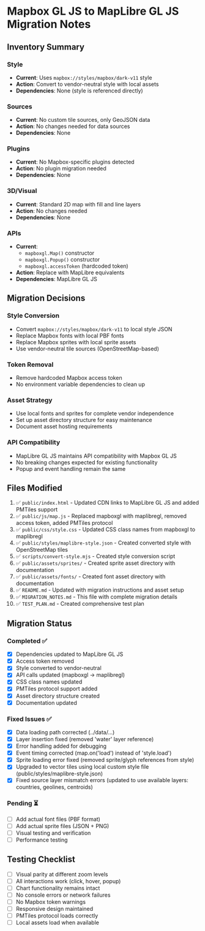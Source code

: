 # Mapbox GL JS to MapLibre GL JS Migration Notes

## Inventory Summary

### Style
- **Current**: Uses `mapbox://styles/mapbox/dark-v11` style
- **Action**: Convert to vendor-neutral style with local assets
- **Dependencies**: None (style is referenced directly)

### Sources
- **Current**: No custom tile sources, only GeoJSON data
- **Action**: No changes needed for data sources
- **Dependencies**: None

### Plugins
- **Current**: No Mapbox-specific plugins detected
- **Action**: No plugin migration needed
- **Dependencies**: None

### 3D/Visual
- **Current**: Standard 2D map with fill and line layers
- **Action**: No changes needed
- **Dependencies**: None

### APIs
- **Current**: 
  - `mapboxgl.Map()` constructor
  - `mapboxgl.Popup()` constructor
  - `mapboxgl.accessToken` (hardcoded token)
- **Action**: Replace with MapLibre equivalents
- **Dependencies**: MapLibre GL JS

## Migration Decisions

### Style Conversion
- Convert `mapbox://styles/mapbox/dark-v11` to local style JSON
- Replace Mapbox fonts with local PBF fonts
- Replace Mapbox sprites with local sprite assets
- Use vendor-neutral tile sources (OpenStreetMap-based)

### Token Removal
- Remove hardcoded Mapbox access token
- No environment variable dependencies to clean up

### Asset Strategy
- Use local fonts and sprites for complete vendor independence
- Set up asset directory structure for easy maintenance
- Document asset hosting requirements

### API Compatibility
- MapLibre GL JS maintains API compatibility with Mapbox GL JS
- No breaking changes expected for existing functionality
- Popup and event handling remain the same

## Files Modified

1. ✅ `public/index.html` - Updated CDN links to MapLibre GL JS and added PMTiles support
2. ✅ `public/js/map.js` - Replaced mapboxgl with maplibregl, removed access token, added PMTiles protocol
3. ✅ `public/css/style.css` - Updated CSS class names from mapboxgl to maplibregl
4. ✅ `public/styles/maplibre-style.json` - Created converted style with OpenStreetMap tiles
5. ✅ `scripts/convert-style.mjs` - Created style conversion script
6. ✅ `public/assets/sprites/` - Created sprite asset directory with documentation
7. ✅ `public/assets/fonts/` - Created font asset directory with documentation
8. ✅ `README.md` - Updated with migration instructions and asset setup
9. ✅ `MIGRATION_NOTES.md` - This file with complete migration details
10. ✅ `TEST_PLAN.md` - Created comprehensive test plan

## Migration Status

### Completed ✅
- [x] Dependencies updated to MapLibre GL JS
- [x] Access token removed
- [x] Style converted to vendor-neutral
- [x] API calls updated (mapboxgl → maplibregl)
- [x] CSS class names updated
- [x] PMTiles protocol support added
- [x] Asset directory structure created
- [x] Documentation updated

### Fixed Issues ✅
- [x] Data loading path corrected (../data/...)
- [x] Layer insertion fixed (removed 'water' layer reference)
- [x] Error handling added for debugging
- [x] Event timing corrected (map.on('load') instead of 'style.load')
- [x] Sprite loading error fixed (removed sprite/glyph references from style)
- [x] Upgraded to vector tiles using local custom style file (public/styles/maplibre-style.json)
- [x] Fixed source layer mismatch errors (updated to use available layers: countries, geolines, centroids)

### Pending ⏳
- [ ] Add actual font files (PBF format)
- [ ] Add actual sprite files (JSON + PNG)
- [ ] Visual testing and verification
- [ ] Performance testing

## Testing Checklist

- [ ] Visual parity at different zoom levels
- [ ] All interactions work (click, hover, popup)
- [ ] Chart functionality remains intact
- [ ] No console errors or network failures
- [ ] No Mapbox token warnings
- [ ] Responsive design maintained
- [ ] PMTiles protocol loads correctly
- [ ] Local assets load when available

